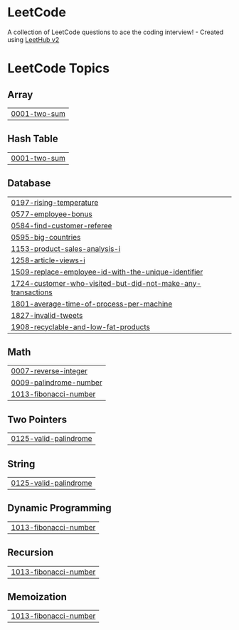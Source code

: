 # LeetCode
A collection of LeetCode questions to ace the coding interview! - Created using [LeetHub v2](https://github.com/arunbhardwaj/LeetHub-2.0)

<!---LeetCode Topics Start-->
# LeetCode Topics
## Array
|  |
| ------- |
| [0001-two-sum](https://github.com/KomalGoel18/DSA/tree/master/0001-two-sum) |
## Hash Table
|  |
| ------- |
| [0001-two-sum](https://github.com/KomalGoel18/DSA/tree/master/0001-two-sum) |
## Database
|  |
| ------- |
| [0197-rising-temperature](https://github.com/KomalGoel18/DSA/tree/master/0197-rising-temperature) |
| [0577-employee-bonus](https://github.com/KomalGoel18/DSA/tree/master/0577-employee-bonus) |
| [0584-find-customer-referee](https://github.com/KomalGoel18/DSA/tree/master/0584-find-customer-referee) |
| [0595-big-countries](https://github.com/KomalGoel18/DSA/tree/master/0595-big-countries) |
| [1153-product-sales-analysis-i](https://github.com/KomalGoel18/DSA/tree/master/1153-product-sales-analysis-i) |
| [1258-article-views-i](https://github.com/KomalGoel18/DSA/tree/master/1258-article-views-i) |
| [1509-replace-employee-id-with-the-unique-identifier](https://github.com/KomalGoel18/DSA/tree/master/1509-replace-employee-id-with-the-unique-identifier) |
| [1724-customer-who-visited-but-did-not-make-any-transactions](https://github.com/KomalGoel18/DSA/tree/master/1724-customer-who-visited-but-did-not-make-any-transactions) |
| [1801-average-time-of-process-per-machine](https://github.com/KomalGoel18/DSA/tree/master/1801-average-time-of-process-per-machine) |
| [1827-invalid-tweets](https://github.com/KomalGoel18/DSA/tree/master/1827-invalid-tweets) |
| [1908-recyclable-and-low-fat-products](https://github.com/KomalGoel18/DSA/tree/master/1908-recyclable-and-low-fat-products) |
## Math
|  |
| ------- |
| [0007-reverse-integer](https://github.com/KomalGoel18/DSA/tree/master/0007-reverse-integer) |
| [0009-palindrome-number](https://github.com/KomalGoel18/DSA/tree/master/0009-palindrome-number) |
| [1013-fibonacci-number](https://github.com/KomalGoel18/DSA/tree/master/1013-fibonacci-number) |
## Two Pointers
|  |
| ------- |
| [0125-valid-palindrome](https://github.com/KomalGoel18/DSA/tree/master/0125-valid-palindrome) |
## String
|  |
| ------- |
| [0125-valid-palindrome](https://github.com/KomalGoel18/DSA/tree/master/0125-valid-palindrome) |
## Dynamic Programming
|  |
| ------- |
| [1013-fibonacci-number](https://github.com/KomalGoel18/DSA/tree/master/1013-fibonacci-number) |
## Recursion
|  |
| ------- |
| [1013-fibonacci-number](https://github.com/KomalGoel18/DSA/tree/master/1013-fibonacci-number) |
## Memoization
|  |
| ------- |
| [1013-fibonacci-number](https://github.com/KomalGoel18/DSA/tree/master/1013-fibonacci-number) |
<!---LeetCode Topics End-->
